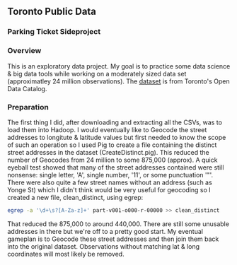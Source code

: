 ## Toronto Public Data
### Parking Ticket Sideproject

### Overview
This is an exploratory data project. My goal is to practice some data science & big data tools while working on a moderately sized data set (approximatley 24 million observations). The [dataset](https://www.toronto.ca/city-government/data-research-maps/open-data/open-data-catalogue/#75d14c24-3b7e-f344-4412-d8fd41f89455) is from Toronto's Open Data Catalog.

### Preparation
The first thing I did, after downloading and extracting all the CSVs, was to load them into Hadoop. I would eventually like to Geocode the street addresses to longitute & latitude values but first needed to know the scope of such an operation so I used Pig to create a file containing the distinct street addresses in the dataset (CreateDistinct.pig). This reduced the number of Geocodes from 24 million to some 875,000 (approx). A quick eyeball test showed that many of the street addresses contained were still nonsense: single letter, 'A', single number, '11', or some punctuation '"'. There were also quite a few street names without an address (such as Yonge St) which I didn't think would be very useful for geocoding so I created a new file, clean_distinct, using egrep:

```sh
egrep -a '\d+\s?[A-Za-z]+' part-v001-o000-r-00000 >> clean_distinct
```

That reduced the 875,000 to around 440,000. There are still some unusable addresses in there but we're off to a pretty good start. My eventual gameplan is to Geocode these street addresses and then join them back into the original dataset. Observations without matching lat & long coordinates will most likely be removed. 
  
